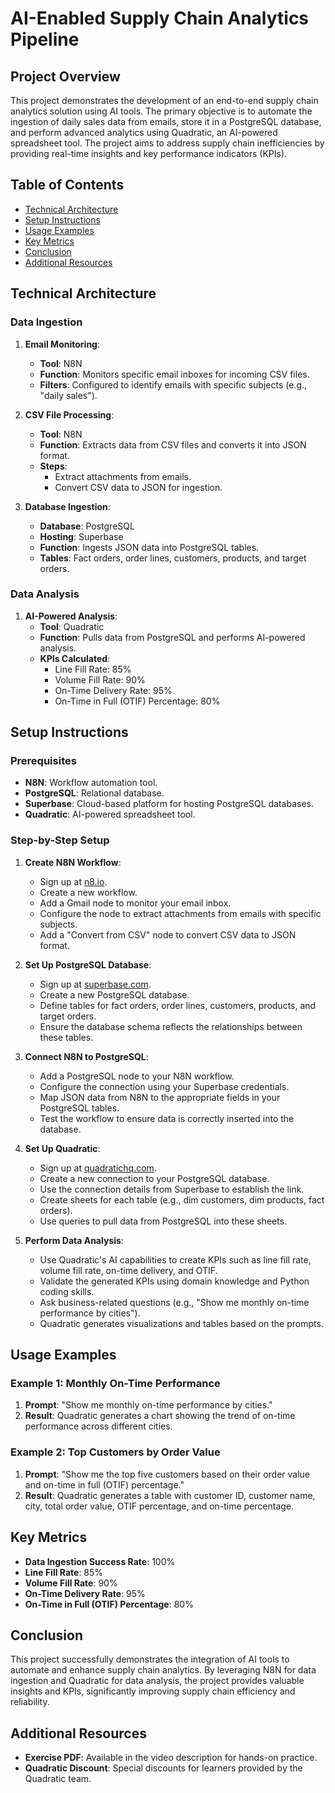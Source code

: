 # AI-Enabled Supply Chain Analytics Pipeline

## Project Overview

This project demonstrates the development of an end-to-end supply chain analytics solution using AI tools. The primary objective is to automate the ingestion of daily sales data from emails, store it in a PostgreSQL database, and perform advanced analytics using Quadratic, an AI-powered spreadsheet tool. The project aims to address supply chain inefficiencies by providing real-time insights and key performance indicators (KPIs).

## Table of Contents

- [Technical Architecture](#technical-architecture)
- [Setup Instructions](#setup-instructions)
- [Usage Examples](#usage-examples)
- [Key Metrics](#key-metrics)
- [Conclusion](#conclusion)
- [Additional Resources](#additional-resources)

## Technical Architecture

### Data Ingestion

1. **Email Monitoring**:
   - **Tool**: N8N
   - **Function**: Monitors specific email inboxes for incoming CSV files.
   - **Filters**: Configured to identify emails with specific subjects (e.g., "daily sales").

2. **CSV File Processing**:
   - **Tool**: N8N
   - **Function**: Extracts data from CSV files and converts it into JSON format.
   - **Steps**:
     - Extract attachments from emails.
     - Convert CSV data to JSON for ingestion.

3. **Database Ingestion**:
   - **Database**: PostgreSQL
   - **Hosting**: Superbase
   - **Function**: Ingests JSON data into PostgreSQL tables.
   - **Tables**: Fact orders, order lines, customers, products, and target orders.

### Data Analysis

1. **AI-Powered Analysis**:
   - **Tool**: Quadratic
   - **Function**: Pulls data from PostgreSQL and performs AI-powered analysis.
   - **KPIs Calculated**:
     - Line Fill Rate: 85%
     - Volume Fill Rate: 90%
     - On-Time Delivery Rate: 95%
     - On-Time in Full (OTIF) Percentage: 80%

## Setup Instructions

### Prerequisites

- **N8N**: Workflow automation tool.
- **PostgreSQL**: Relational database.
- **Superbase**: Cloud-based platform for hosting PostgreSQL databases.
- **Quadratic**: AI-powered spreadsheet tool.

### Step-by-Step Setup

1. **Create N8N Workflow**:
   - Sign up at [n8.io](https://n8.io).
   - Create a new workflow.
   - Add a Gmail node to monitor your email inbox.
   - Configure the node to extract attachments from emails with specific subjects.
   - Add a "Convert from CSV" node to convert CSV data to JSON format.

2. **Set Up PostgreSQL Database**:
   - Sign up at [superbase.com](https://superbase.com).
   - Create a new PostgreSQL database.
   - Define tables for fact orders, order lines, customers, products, and target orders.
   - Ensure the database schema reflects the relationships between these tables.

3. **Connect N8N to PostgreSQL**:
   - Add a PostgreSQL node to your N8N workflow.
   - Configure the connection using your Superbase credentials.
   - Map JSON data from N8N to the appropriate fields in your PostgreSQL tables.
   - Test the workflow to ensure data is correctly inserted into the database.

4. **Set Up Quadratic**:
   - Sign up at [quadratichq.com](https://quadratichq.com).
   - Create a new connection to your PostgreSQL database.
   - Use the connection details from Superbase to establish the link.
   - Create sheets for each table (e.g., dim customers, dim products, fact orders).
   - Use queries to pull data from PostgreSQL into these sheets.

5. **Perform Data Analysis**:
   - Use Quadratic's AI capabilities to create KPIs such as line fill rate, volume fill rate, on-time delivery, and OTIF.
   - Validate the generated KPIs using domain knowledge and Python coding skills.
   - Ask business-related questions (e.g., "Show me monthly on-time performance by cities").
   - Quadratic generates visualizations and tables based on the prompts.

## Usage Examples

### Example 1: Monthly On-Time Performance

1. **Prompt**: "Show me monthly on-time performance by cities."
2. **Result**: Quadratic generates a chart showing the trend of on-time performance across different cities.

### Example 2: Top Customers by Order Value

1. **Prompt**: "Show me the top five customers based on their order value and on-time in full (OTIF) percentage."
2. **Result**: Quadratic generates a table with customer ID, customer name, city, total order value, OTIF percentage, and on-time percentage.

## Key Metrics

- **Data Ingestion Success Rate**: 100%
- **Line Fill Rate**: 85%
- **Volume Fill Rate**: 90%
- **On-Time Delivery Rate**: 95%
- **On-Time in Full (OTIF) Percentage**: 80%

## Conclusion

This project successfully demonstrates the integration of AI tools to automate and enhance supply chain analytics. By leveraging N8N for data ingestion and Quadratic for data analysis, the project provides valuable insights and KPIs, significantly improving supply chain efficiency and reliability.

## Additional Resources

- **Exercise PDF**: Available in the video description for hands-on practice.
- **Quadratic Discount**: Special discounts for learners provided by the Quadratic team.
